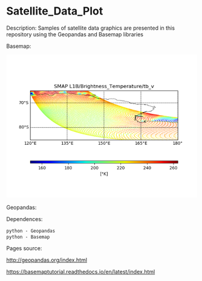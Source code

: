# Satellite_Data_Plot

Description:
Samples of satellite data graphics are presented in this repository using the Geopandas and Basemap libraries


Basemap: 

<p align="center">
  <img width=850 src="SMAP_L1B_Tb_V.png"/>
 </p>

Geopandas:



Dependences:

    python - Geopandas
    python - Basemap


Pages source:

http://geopandas.org/index.html

https://basemaptutorial.readthedocs.io/en/latest/index.html
